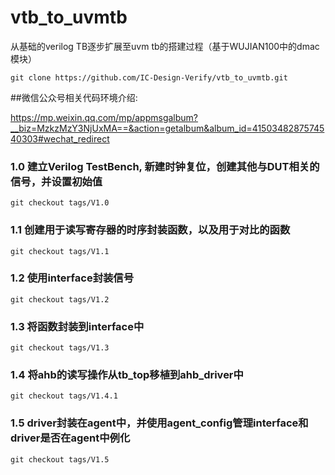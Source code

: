# vtb_to_uvmtb
从基础的verilog TB逐步扩展至uvm tb的搭建过程（基于WUJIAN100中的dmac模块）
```
git clone https://github.com/IC-Design-Verify/vtb_to_uvmtb.git
```

##微信公众号相关代码环境介绍:

https://mp.weixin.qq.com/mp/appmsgalbum?__biz=MzkzMzY3NjUxMA==&action=getalbum&album_id=4150348287574540303#wechat_redirect

  ### 1.0 建立Verilog TestBench, 新建时钟复位，创建其他与DUT相关的信号，并设置初始值
```
git checkout tags/V1.0
```
  ### 1.1 创建用于读写寄存器的时序封装函数，以及用于对比的函数
```
git checkout tags/V1.1
```
  ### 1.2 使用interface封装信号
```
git checkout tags/V1.2
```
  ### 1.3 将函数封装到interface中
```
git checkout tags/V1.3
```
  ### 1.4 将ahb的读写操作从tb_top移植到ahb_driver中
```
git checkout tags/V1.4.1
```
  ### 1.5 driver封装在agent中，并使用agent_config管理interface和driver是否在agent中例化
```
git checkout tags/V1.5
```
